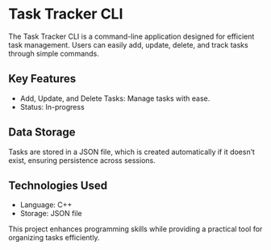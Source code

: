
# Task Tracker CLI

The Task Tracker CLI is a command-line application designed for efficient task management. Users can easily add, update, delete, and track tasks through simple commands.


## Key Features

- Add, Update, and Delete Tasks: Manage tasks with ease.
- Status: In-progress

## Data Storage

Tasks are stored in a JSON file, which is created automatically if it doesn’t exist, ensuring persistence across sessions.

## Technologies Used
- Language: C++
- Storage: JSON file

This project enhances programming skills while providing a practical tool for organizing tasks efficiently.